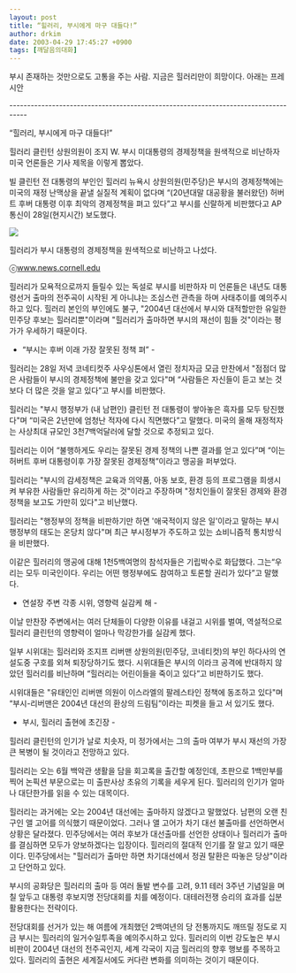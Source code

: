 ```yaml
---
layout: post
title: “힐러리, 부시에게 마구 대들다!”
author: drkim
date: 2003-04-29 17:45:27 +0900
tags: [깨달음의대화]
---
```

부시 존재하는 것만으로도 고통을 주는 사람. 지금은 힐러리만이 희망이다. 아래는 프레시안
  
\---\---\---\---\---\---\---\---\---\---\---\---\---\---\---\---\---\---\---\---\---\---\---\---\---\---\-----
  
“힐러리, 부시에게 마구 대들다!”
  

  
힐러리 클린턴 상원의원이 조지 W. 부시 미대통령의 경제정책을 원색적으로 비난하자 미국 언론들은 기사 제목을 이렇게 뽑았다.
  

    
빌 클린턴 전 대통령의 부인인 힐러리 뉴욕시 상원의원(민주당)은 부시의 경제정책에는 미국의 재정 난맥상을 끝낼 실질적 계획이 없다며 “(20년대말 대공황을 불러왔던) 허버트 후버 대통령 이후 최악의 경제정책을 펴고 있다”고 부시를 신랄하게 비판했다고 AP통신이 28일(현지시간) 보도했다.
  
![](http://www.pressian.com/images/2003/04/29/60030429162054.jpg)
      
힐러리가 부시 대통령의 경제정책을 원색적으로 비난하고 나섰다.
  
ⓒwww.news.cornell.edu
  

    
힐러리가 모욕적으로까지 들릴수 있는 독설로 부시를 비판하자 미 언론들은 내년도 대통령선거 출마의 전주곡이 시작된 게 아니냐는 조심스런 관측을 하며 사태추이를 예의주시하고 있다. 힐러리 본인의 부인에도 불구, "2004년 대선에서 부시와 대적할만한 유일한 민주당 후보는 힐러리뿐"이라며 "힐러리가 출마하면 부시의 재선이 힘들 것"이라는 평가가 우세하기 때문이다.
  

  
- “부시는 후버 이래 가장 잘못된 정책 펴” -
  

    
힐러리는 28일 저녁 코네티컷주 사우싱톤에서 열린 정치자금 모금 만찬에서 "점점더 많은 사람들이 부시의 경제정책에 불만을 갖고 있다"며 “사람들은 자신들이 듣고 보는 것보다 더 많은 것을 알고 있다”고 부시를 비판했다.
  

    
힐러리는 "부시 행정부가 (내 남편인) 클린턴 전 대통령이 쌓아놓은 흑자를 모두 탕진했다"며 “미국은 2년만에 엄청난 적자에 다시 직면했다”고 말했다. 미국의 올해 재정적자는 사상최대 규모인 3천7백억달러에 달할 것으로 추정되고 있다.
  

    
힐러리는 이어 “불행하게도 우리는 잘못된 경제 정책의 나쁜 결과를 얻고 있다”며 “이는 허버트 후버 대통령이후 가장 잘못된 경제정책”이라고 맹공을 퍼부었다.
  

    
힐러리는 "부시의 감세정책은 교육과 의약품, 아동 보호, 환경 등의 프로그램을 희생시켜 부유한 사람들만 유리하게 하는 것"이라고 주장하며 "정치인들이 잘못된 경제와 환경 정책을 보고도 가만히 있다"고 비난했다.
  

    
힐러리는 "행정부의 정책을 비판하기만 하면 '애국적이지 않은 일'이라고 말하는 부시 행정부의 태도는 온당치 않다"며 최근 부시정부가 주도하고 있는 쇼비니즘적 통치방식을 비판했다.
  

    
이같은 힐러리의 맹공에 대해 1천5백여명의 참석자들은 기립박수로 화답했다. 그는“우리는 모두 미국인이다. 우리는 어떤 행정부에도 참여하고 토론할 권리가 있다”고 말했다.
  

   
- 연설장 주변 각종 시위, 영향력 실감케 해 -
  

    
이날 만찬장 주변에서는 여러 단체들이 다양한 이유를 내걸고 시위를 벌여, 역설적으로 힐러리 클린턴의 영향력이 얼마나 막강한가를 실감케 했다.
  

    
일부 시위대는 힐러리와 조지프 리버맨 상원의원(민주당, 코네티컷)의 부인 하다사의 연설도중 구호를 외쳐 퇴장당하기도 했다. 시위대들은 부시의 이라크 공격에 반대하지 않았던 힐러리를 비난하며 “힐러리는 어린이들을 죽이고 있다”고 비판하기도 했다.
  

    
시위대들은 "유태인인 리버맨 의원이 이스라엘의 팔레스타인 정책에 동조하고 있다"며 “부시-리버맨은 2004년 대선의 환상의 드림팀”이라는 피켓을 들고 서 있기도 했다.
  

    
- 부시, 힐러리 출현에 초긴장 -
  

    
힐러리 클린턴의 인기가 날로 치솟자, 미 정가에서는 그의 출마 여부가 부시 재선의 가장 큰 복병이 될 것이라고 전망하고 있다.
  

    
힐러리는 오는 6월 백악관 생활을 담을 회고록을 출간할 예정인데, 초판으로 1백만부를 찍어 논픽션 부문으로는 미 출판사상 초유의 기록을 세우게 된다. 힐러리의 인기가 얼마나 대단한가를 읽을 수 있는 대목이다.
  

    
힐러리는 과거에는 오는 2004년 대선에는 출마하지 않겠다고 말했었다. 남편의 오랜 친구인 앨 고어를 의식했기 때문이었다. 그러나 앨 고어가 차기 대선 불출마를 선언하면서 상황은 달라졌다. 민주당에서는 여러 후보가 대선출마를 선언한 상태이나 힐러리가 출마를 결심하면 모두가 양보하겠다는 입장이다. 힐러리의 절대적 인기를 잘 알고 있기 때문이다. 민주당에서는 "힐러리가 출마만 하면 차기대선에서 정권 탈환은 따놓은 당상"이라고 단언하고 있다.
  

    
부시의 공화당은 힐러리의 출마 등 여러 돌발 변수를 고려, 9.11 테러 3주년 기념일을 며칠 앞두고 대통령 후보지명 전당대회를 치를 예정이다. 대테러전쟁 승리의 효과를 십분 활용한다는 전략이다.
  

    
전당대회를 선거가 있는 해 여름에 개최했던 2백여년의 당 전통까지도 깨뜨릴 정도로 지금 부시는 힐러리의 일거수일투족을 예의주시하고 있다. 힐러리의 이번 강도높은 부시 비판이 2004년 대선의 전주곡인지, 세계 각국이 지금 힐러리의 향후 행보를 주목하고 있다. 힐러리의 출현은 세계질서에도 커다란 변화를 의미하는 것이기 때문이다.